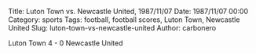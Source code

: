 Title: Luton Town vs. Newcastle United, 1987/11/07
Date: 1987/11/07 00:00
Category: sports
Tags: football, football scores, Luton Town, Newcastle United
Slug: luton-town-vs-newcastle-united
Author: carbonero


Luton Town 4 - 0 Newcastle United
